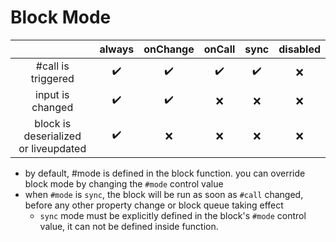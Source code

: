 
# Block Mode

|| always | onChange|onCall | sync | disabled |
|:---:|:---:|:---:|:---:|:---:|:---:|
|#call is triggered|✔️|✔️|✔️|✔️|❌|
|input is changed|✔️|✔️|❌|❌|❌|
|block is deserialized<br>or liveupdated|✔️|❌|❌|❌|❌|

* by default, #mode is defined in the block function. you can override block mode by changing the `#mode` control value
* when `#mode` is `sync`, the block will be run as soon as `#call` changed, before any other property change or block queue taking effect
  * `sync` mode must be explicitly defined in the block's `#mode` control value, it can not be defined inside function.